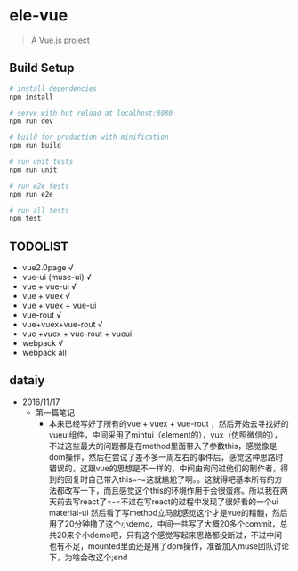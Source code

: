 # ele-vue

> A Vue.js project

## Build Setup

``` bash
# install dependencies
npm install

# serve with hot reload at localhost:8080
npm run dev

# build for production with minification
npm run build

# run unit tests
npm run unit

# run e2e tests
npm run e2e

# run all tests
npm test
```

## TODOLIST
* vue2.0page    √
* vue-ui (muse-ui)    √
* vue + vue-ui   √
* vue + vuex √
* vue + vuex + vue-ui
* vue-rout √
* vue+vuex+vue-rout √
* vue +vuex + vue-rout + vueui
* webpack √
* webpack all

## dataiy
 * 2016/11/17
   * 第一篇笔记
   	 * 本来已经写好了所有的vue + vuex + vue-rout ，然后开始去寻找好的vueui组件，中间采用了mintui（element的），vux（仿照微信的），不过这些最大的问题都是在method里面带入了参数this，感觉像是dom操作，然后在尝试了差不多一周左右的事件后，感觉这种思路时错误的，这跟vue的思想是不一样的，中间由询问过他们的制作者，得到的回复时自己带入this=-=这就尴尬了啊。。这就得吧基本所有的方法都改写一下，而且感觉这个this的环境作用于会很蛋疼。所以我在两天前去写react了=-=不过在写react的过程中发现了很好看的一个ui material-ui 然后看了写method立马就感觉这个才是vue的精髓，然后用了20分钟撸了这个小demo，中间一共写了大概20多个commit，总共20来个小demo吧，只有这个感觉写起来思路都没断过，不过中间也有不足，mounted里面还是用了dom操作，准备加入muse团队讨论下，为啥会改这个;end
